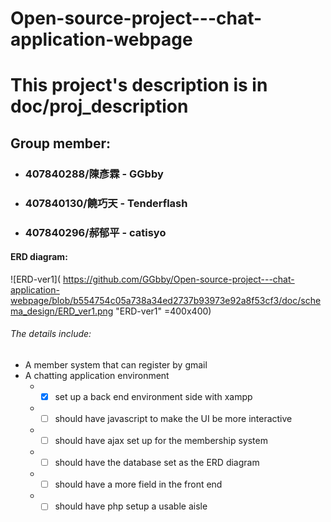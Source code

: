 # Open-source-project---chat-application-webpage
# This project's description is in doc/proj_description

## Group member:
* ### 407840288/陳彥霖 - GGbby
* ### 407840130/饒巧天 - Tenderflash
* ### 407840296/郝郁平 - catisyo
#### ERD diagram:
![ERD-ver1]( https://github.com/GGbby/Open-source-project---chat-application-webpage/blob/b554754c05a738a34ed2737b93973e92a8f53cf3/doc/schema_design/ERD_ver1.png "ERD-ver1" =400x400)
###### The details include:
* A member system that can register by gmail
* A chatting application environment
  * -[x] set up a back end environment side with xampp
  * -[ ] should have javascript to make the UI be more interactive
  * -[ ] should have ajax set up for the membership system
  * -[ ] should have the database set as the ERD diagram
  * -[ ] should have a more field in the front end
  * -[ ] should have php setup a usable aisle
